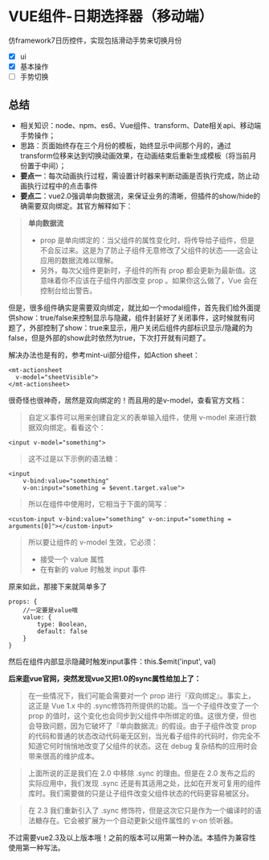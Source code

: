 # VUE组件-日期选择器（移动端）
仿framework7日历控件，实现包括滑动手势来切换月份
- [x] ui
- [x] 基本操作
- [ ] 手势切换
## 总结
-   相关知识：node、npm、es6、Vue组件、transform、Date相关api、移动端手势操作；
-   思路：页面始终存在三个月份的模板，始终显示中间那个月的，通过transform位移来达到切换动画效果，在动画结束后重新生成模板（将当前月份置于中间）；
-   **要点一**：每次动画执行过程，需设置计时器来判断动画是否执行完成，防止动画执行过程中的点击事件
-   **要点二**：vue2.0强调单向数据流，来保证业务的清晰，但插件的show/hide的确需要双向绑定。其官方解释如下：
> **单向数据流**
> - prop 是单向绑定的：当父组件的属性变化时，将传导给子组件，但是不会反过来。这是为了防止子组件无意修改了父组件的状态——这会让应用的数据流难以理解。
> -  另外，每次父组件更新时，子组件的所有 prop 都会更新为最新值。这意味着你不应该在子组件内部改变 prop 。如果你这么做了，Vue 会在控制台给出警告。

但是，很多组件确实是需要双向绑定，就比如一个modal组件，首先我们给外面提供show：true/false来控制显示与隐藏，组件封装好了关闭事件，这时候就有问题了，外部控制了show：true来显示，用户关闭后组件内部标识显示/隐藏的为false，但是外部的show此时依然为true，下次打开就有问题了。

解决办法也是有的，参考mint-ui部分组件，如Action sheet：
```
<mt-actionsheet
  v-model="sheetVisible">
</mt-actionsheet>
```
很奇怪也很神奇，居然是双向绑定的！而且用的是v-model，查看官方文档：
> 自定义事件可以用来创建自定义的表单输入组件，使用 v-model 来进行数据双向绑定。看看这个：

```
<input v-model="something">
```
> 这不过是以下示例的语法糖：
```
<input
    v-bind:value="something"
    v-on:input="something = $event.target.value">
```
> 所以在组件中使用时，它相当于下面的简写：

```
<custom-input v-bind:value="something" v-on:input="something = arguments[0]"></custom-input>
```

> 所以要让组件的 v-model 生效，它必须：
> - 接受一个 value 属性
> - 在有新的 value 时触发 input 事件

原来如此，那接下来就简单多了
```
props: {
    //一定要是value哦
	value: {
		type: Boolean,
		default: false
	}
}
```
然后在组件内部显示隐藏时触发input事件：this.$emit('input', val)

**后来逛vue官网，突然发现vue又把1.0的sync属性给加上了：**
> 在一些情况下，我们可能会需要对一个 prop 进行『双向绑定』。事实上，这正是 Vue 1.x 中的 .sync修饰符所提供的功能。当一个子组件改变了一个 prop 的值时，这个变化也会同步到父组件中所绑定的值。这很方便，但也会导致问题，因为它破坏了『单向数据流』的假设。由于子组件改变 prop 的代码和普通的状态改动代码毫无区别，当光看子组件的代码时，你完全不知道它何时悄悄地改变了父组件的状态。这在 debug 复杂结构的应用时会带来很高的维护成本。

> 上面所说的正是我们在 2.0 中移除 .sync 的理由。但是在 2.0 发布之后的实际应用中，我们发现 .sync 还是有其适用之处，比如在开发可复用的组件库时。我们需要做的只是让子组件改变父组件状态的代码更容易被区分。

> 在 2.3 我们重新引入了 .sync 修饰符，但是这次它只是作为一个编译时的语法糖存在。它会被扩展为一个自动更新父组件属性的 v-on 侦听器。

不过需要vue2.3及以上版本哦！之前的版本可以用第一种办法。本插件为兼容性使用第一种写法。